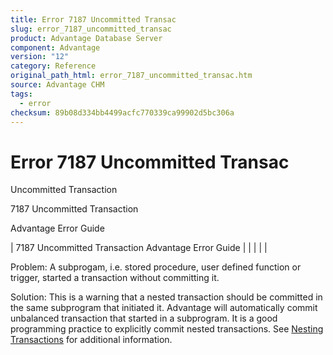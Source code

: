 ```yaml
---
title: Error 7187 Uncommitted Transac
slug: error_7187_uncommitted_transac
product: Advantage Database Server
component: Advantage
version: "12"
category: Reference
original_path_html: error_7187_uncommitted_transac.htm
source: Advantage CHM
tags:
  - error
checksum: 89b08d334bb4499acfc770339ca99902d5bc306a
---
```


# Error 7187 Uncommitted Transac

Uncommitted Transaction

7187 Uncommitted Transaction

Advantage Error Guide

| 7187 Uncommitted Transaction  Advantage Error Guide |  |  |  |  |

Problem: A subprogam, i.e. stored procedure, user defined function or trigger, started a transaction without committing it.

Solution: This is a warning that a nested transaction should be committed in the same subprogram that initiated it. Advantage will automatically commit unbalanced transaction that started in a subprogram. It is a good programming practice to explicitly commit nested transactions. See [Nesting Transactions](master_nesting_transactions.md) for additional information.
